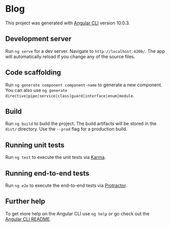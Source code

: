 # Blog

This project was generated with [Angular CLI](https://github.com/angular/angular-cli) version 10.0.3.

## Development server

Run `ng serve` for a dev server. Navigate to `http://localhost:4200/`. The app will automatically reload if you change any of the source files.
<br />

## Code scaffolding

Run `ng generate component component-name` to generate a new component. You can also use `ng generate directive|pipe|service|class|guard|interface|enum|module`.
<br />

## Build

Run `ng build` to build the project. The build artifacts will be stored in the `dist/` directory. Use the `--prod` flag for a production build.
<br />

## Running unit tests

Run `ng test` to execute the unit tests via [Karma](https://karma-runner.github.io).
<br />

## Running end-to-end tests

Run `ng e2e` to execute the end-to-end tests via [Protractor](http://www.protractortest.org/).
<br />

## Further help

To get more help on the Angular CLI use `ng help` or go check out the [Angular CLI README](https://github.com/angular/angular-cli/blob/master/README.md).

